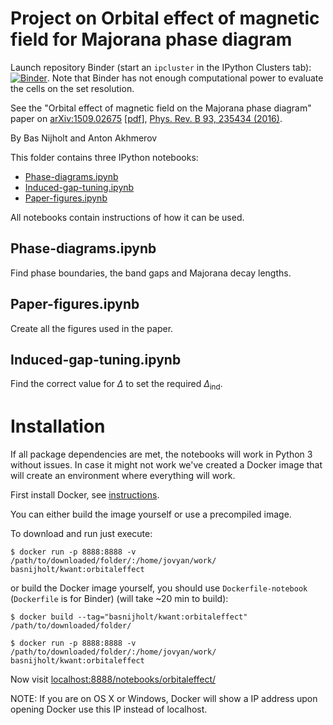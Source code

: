 # Project on Orbital effect of magnetic field for Majorana phase diagram
Launch repository Binder (start an `ipcluster` in the IPython Clusters tab):
[![Binder](http://mybinder.org/badge.svg)](http://mybinder.org/repo/basnijholt/orbitalfield). Note that Binder has not enough computational power to evaluate the cells on the set resolution.

See the "Orbital effect of magnetic field on the Majorana phase diagram" paper on [arXiv:1509.02675](http://arxiv.org/abs/1509.02675) [[pdf](http://arxiv.org/pdf/1509.02675)], [Phys. Rev. B 93, 235434 (2016)](http://dx.doi.org/10.1103/PhysRevB.93.235434).

By Bas Nijholt and Anton Akhmerov


This folder contains three IPython notebooks:
* [Phase-diagrams.ipynb](https://github.com/basnijholt/orbitalfield/blob/master/Phase-diagrams.ipynb)
* [Induced-gap-tuning.ipynb](https://github.com/basnijholt/orbitalfield/blob/master/Induced-gap-tuning.ipynb)
* [Paper-figures.ipynb](https://github.com/basnijholt/orbitalfield/blob/master/Paper-figures.ipynb)

All notebooks contain instructions of how it can be used.

## Phase-diagrams.ipynb
Find phase boundaries, the band gaps and Majorana decay lengths.

## Paper-figures.ipynb
Create all the figures used in the paper.

## Induced-gap-tuning.ipynb
Find the correct value for $\Delta$ to set the required $\Delta_\textrm{ind}$.


# Installation
If all package dependencies are met, the notebooks will work in Python 3 without
issues. In case it might not work we've created a Docker image that will create
an environment where everything will work.

First install Docker, see [instructions](https://docs.docker.com/installation/).

You can either build the image yourself or use a precompiled image.

To download and run just execute:
```
$ docker run -p 8888:8888 -v /path/to/downloaded/folder/:/home/jovyan/work/ basnijholt/kwant:orbitaleffect
```

or build the Docker image yourself, you should use `Dockerfile-notebook` (`Dockerfile` is for Binder) (will take ~20 min to build):
```
$ docker build --tag="basnijholt/kwant:orbitaleffect" /path/to/downloaded/folder/
```

```
$ docker run -p 8888:8888 -v /path/to/downloaded/folder/:/home/jovyan/work/ basnijholt/kwant:orbitaleffect
```

Now visit [localhost:8888/notebooks/orbitaleffect/](http://localhost:8888/notebooks/orbitaleffect/)

NOTE: If you are on OS X or Windows, Docker will show a IP address upon opening Docker
use this IP instead of localhost.
